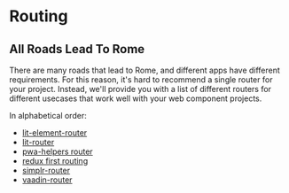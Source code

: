 # Routing

## All Roads Lead To Rome

There are many roads that lead to Rome, and different apps have different requirements. For this reason, it's hard to recommend a single router for your project. Instead, we'll provide you with a list of different routers for different usecases that work well with your web component projects.

In alphabetical order:

- [lit-element-router](https://github.com/hamedasemi/lit-element-router)
- [lit-router](https://github.com/danevans/lit-router)
- [pwa-helpers router](https://github.com/Polymer/pwa-helpers#routerjs)
- [redux first routing](https://github.com/mksarge/redux-first-routing)
- [simplr-router](https://github.com/Matsuuu/simplr-router)  
- [vaadin-router](https://github.com/vaadin/vaadin-router)
